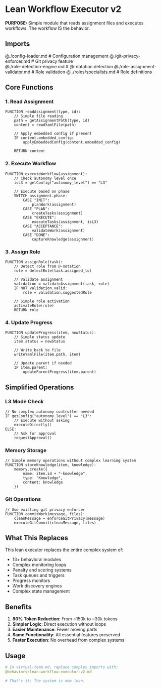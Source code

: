 # Lean Workflow Executor v2

**PURPOSE:** Simple module that reads assignment files and executes workflows. The workflow IS the behavior.

## Imports

@./config-loader.md           # Configuration management
@./git-privacy-enforcer.md    # Git privacy feature  
@./role-detection-engine.md   # @-notation detection
@./role-assignment-validator.md # Role validation
@../roles/specialists.md      # Role definitions

## Core Functions

### 1. Read Assignment
```pseudocode
FUNCTION readAssignment(type, id):
    // Simple file reading
    path = getAssignmentPath(type, id)
    content = readYamlFile(path)
    
    // Apply embedded config if present
    IF content.embedded_config:
        applyEmbeddedConfig(content.embedded_config)
    
    RETURN content
```

### 2. Execute Workflow
```pseudocode
FUNCTION executeWorkflow(assignment):
    // Check autonomy level once
    isL3 = getConfig("autonomy_level") == "L3"
    
    // Execute based on phase
    SWITCH assignment.phase:
        CASE "INIT":
            planWork(assignment)
        CASE "PLAN":
            createTasks(assignment)
        CASE "EXECUTE":
            executeTasks(assignment, isL3)
        CASE "ACCEPTANCE":
            validateWork(assignment)
        CASE "DONE":
            captureKnowledge(assignment)
```

### 3. Assign Role
```pseudocode
FUNCTION assignRole(task):
    // Detect role from @-notation
    role = detectRole(task.assigned_to)
    
    // Validate assignment
    validation = validateAssignment(task, role)
    IF NOT validation.valid:
        role = validation.suggestedRole
    
    // Simple role activation
    activateRole(role)
    RETURN role
```

### 4. Update Progress
```pseudocode
FUNCTION updateProgress(item, newStatus):
    // Simple status update
    item.status = newStatus
    
    // Write back to file
    writeYamlFile(item.path, item)
    
    // Update parent if needed
    IF item.parent:
        updateParentProgress(item.parent)
```

## Simplified Operations

### L3 Mode Check
```pseudocode
// No complex autonomy controller needed
IF getConfig("autonomy_level") == "L3":
    // Execute without asking
    executeDirectly()
ELSE:
    // Ask for approval
    requestApproval()
```

### Memory Storage
```pseudocode
// Simple memory operations without complex learning system
FUNCTION storeKnowledge(item, knowledge):
    memory.create({
        name: item.id + "-knowledge",
        type: "Knowledge",
        content: knowledge
    })
```

### Git Operations
```pseudocode
// Use existing git privacy enforcer
FUNCTION commitWork(message, files):
    cleanMessage = enforceGitPrivacy(message)
    executeGitCommit(cleanMessage, files)
```

## What This Replaces

This lean executor replaces the entire complex system of:
- 13+ behavioral modules
- Complex monitoring loops
- Penalty and scoring systems
- Task queues and triggers
- Progress monitors
- Work discovery engines
- Complex state management

## Benefits

1. **80% Token Reduction**: From ~150k to ~30k tokens
2. **Simpler Logic**: Direct execution without loops
3. **Easier Maintenance**: Fewer moving parts
4. **Same Functionality**: All essential features preserved
5. **Faster Execution**: No overhead from complex systems

## Usage

```yaml
# In virtual-team.md, replace complex imports with:
@behaviors/lean-workflow-executor-v2.md

# That's it! The system is now lean.
```